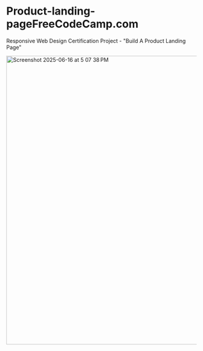# Product-landing-pageFreeCodeCamp.com 
Responsive Web Design Certification Project - "Build A Product Landing Page"

<img width="762" alt="Screenshot 2025-06-16 at 5 07 38 PM" src="https://github.com/user-attachments/assets/e1305ec1-602e-4c39-9b69-2102ccdc6b50" />
